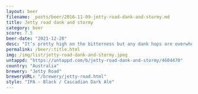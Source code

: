 ```yaml
---
layout: beer
filename: _posts/beer/2016-11-09-jetty-road-dank-and-stormy.md
title: Jetty road dank and stormy
category: beer
score: 7.5
beer-date: "2021-12-28"
desc: "It’s pretty high on the bitterness but any dank hops are overwhelmed by the heavy malts. Towards the end the hops start to subtly come through. Despite the missing hops it’s still a very enjoyable beer"
permalink: /beer/:title.html
img: /img/list/jetty-road-dank-and-stormy.jpeg
untappd: "https://untappd.com/b/jetty-road-dank-and-stormy/4604470"
country: "Australia"
brewery: "Jetty Road"
breweryURL: "/brewery/jetty-road.html"
style: "IPA - Black / Cascadian Dark Ale"
---
```

